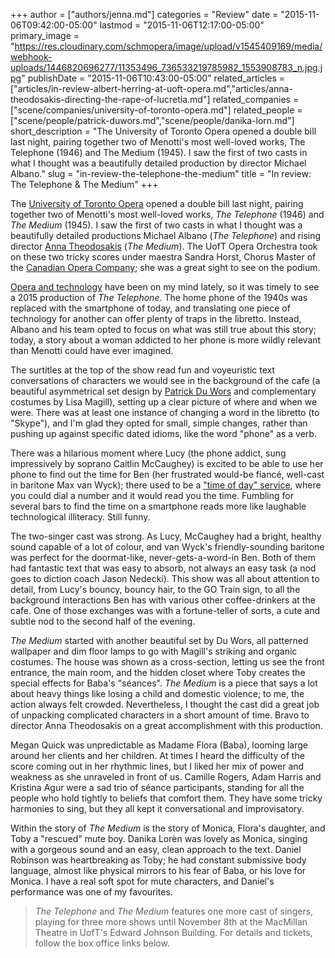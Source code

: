 +++
author = ["authors/jenna.md"]
categories = "Review"
date = "2015-11-06T09:42:00-05:00"
lastmod = "2015-11-06T12:17:00-05:00"
primary_image = "https://res.cloudinary.com/schmopera/image/upload/v1545409169/media/webhook-uploads/1446820696277/11353496_736533219785982_1553908783_n.jpg.jpg"
publishDate = "2015-11-06T10:43:00-05:00"
related_articles = ["articles/in-review-albert-herring-at-uoft-opera.md","articles/anna-theodosakis-directing-the-rape-of-lucretia.md"]
related_companies = ["scene/companies/university-of-toronto-opera.md"]
related_people = ["scene/people/patrick-duwors.md","scene/people/danika-lorn.md"]
short_description = "The University of Toronto Opera opened a double bill last night, pairing together two of Menotti&#039;s most well-loved works, The Telephone (1946) and The Medium (1945). I saw the first of two casts in what I thought was a beautifully detailed production by director Michael Albano."
slug = "in-review-the-telephone-the-medium"
title = "In review: The Telephone &amp; The Medium"
+++

The [University of Toronto Opera](http://uoftopera.ca/) opened a double bill last night, pairing together two of Menotti's  most well-loved works, *The Telephone* (1946) and *The Medium* (1945). I saw the first of two casts in what I thought was a beautifully detailed productions Michael Albano (*The Telephone*) and rising director [Anna Theodosakis](http://www.news.utoronto.ca/anna-theodosakis-first-student-direct-major-u-t-opera-production) (*The Medium*). The UofT Opera Orchestra took on these two tricky scores under maestra Sandra Horst, Chorus Master of the [Canadian Opera Company](/scene/companies/canadian-opera-company/); she was a great sight to see on the podium.

[Opera and technology](/is-technology-making-it-harder-to-tell-stories/) have been on my mind lately, so it was timely to see a 2015 production of *The Telephone*. The home phone of the 1940s was replaced with the smartphone of today, and translating one piece of technology for another can offer plenty of traps in the libretto. Instead, Albano and his team opted to focus on what was still true about this story; today, a story about a woman addicted to her phone is more wildly relevant than Menotti could have ever imagined.

The surtitles at the top of the show read fun and voyeuristic text conversations of characters we would see in the background of the cafe (a beautiful asymmetrical set design by [Patrick Du Wors](/scene/people/patrick-duwors/) and complementary costumes by Lisa Magill), setting up a clear picture of where and when we were. There was at least one instance of changing a word in the libretto (to "Skype"), and I'm glad they opted for small, simple changes, rather than pushing up against specific dated idioms, like the word "phone" as a verb. 

There was a hilarious moment where Lucy (the phone addict, sung impressively by soprano Caitlin McCaughey) is excited to be able to use her phone to find out the time for Ben (her frustrated would-be fiancé, well-cast in baritone Max van Wyck); there used to be a ["time of day" service](https://en.wikipedia.org/wiki/Speaking_clock#United_States), where you could dial a number and it would read you the time. Fumbling for several bars to find the time on a smartphone reads more like laughable technological illiteracy. Still funny.

The two-singer cast was strong. As Lucy, McCaughey had a bright, healthy sound capable of a lot of colour, and van Wyck's friendly-sounding baritone was perfect for the doormat-like, never-gets-a-word-in Ben. Both of them had fantastic text that was easy to absorb, not always an easy task (a nod goes to diction coach Jason Nedecki). This show was all about attention to detail, from Lucy's bouncy, bouncy hair, to the GO Train sign, to all the background interactions Ben has with various other coffee-drinkers at the cafe. One of those exchanges was with a fortune-teller of sorts, a cute and subtle nod to the second half of the evening.

*The Medium* started with another beautiful set by Du Wors, all patterned wallpaper and dim floor lamps to go with Magill's striking and organic costumes. The house was shown as a cross-section, letting us see the front entrance, the main room, and the hidden closet where Toby creates the special effects for Baba's "séances". *The Medium* is a piece that says a lot about heavy things like losing a child and domestic violence; to me, the action always felt crowded. Nevertheless, I thought the cast did a great job of unpacking complicated characters in a short amount of time. Bravo to director Anna Theodosakis on a great accomplishment with this production.

Megan Quick was unpredictable as Madame Flora (Baba), looming large around her clients and her children. At times I heard the difficulty of the score coming out in her rhythmic lines, but I liked her mix of power and weakness as she unraveled in front of us. Camille Rogers, Adam Harris and Kristina Agur were a sad trio of séance participants, standing for all the people who hold tightly to beliefs that comfort them. They have some tricky harmonies to sing, but they all kept it conversational and improvisatory.

Within the story of *The Medium* is the story of Monica, Flora's daughter, and Toby a "rescued" mute boy. Danika Lorèn was lovely as Monica, singing with a gorgeous sound and an easy, clean approach to the text. Daniel Robinson was heartbreaking as Toby; he had constant submissive body language, almost like physical mirrors to his fear of Baba, or his love for Monica. I have a real soft spot for mute characters, and Daniel's performance was one of my favourites.

>*The Telephone* and *The Medium* features one more cast of singers, playing for three more shows until November 8th at the MacMillan Theatre in UofT's Edward Johnson Building. For details and tickets, follow the box office links below.
